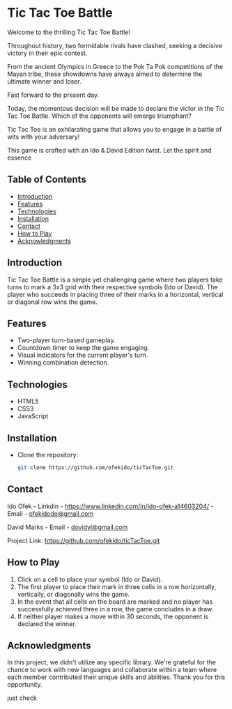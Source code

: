 # Tic Tac Toe Battle

Welcome to the thrilling Tic Tac Toe Battle!

Throughout history, two formidable rivals have clashed, seeking a decisive victory in their epic contest.

From the ancient Olympics in Greece to the Pok Ta Pok competitions of the Mayan tribe, these showdowns have always aimed to determine the ultimate winner and loser.

Fast forward to the present day.

Today, the momentous decision will be made to declare the victor in the Tic Tac Toe Battle. Which of the opponents will emerge triumphant?

Tic Tac Toe is an exhilarating game that allows you to engage in a battle of wits with your adversary!

This game is crafted with an Ido & David Edition twist. Let the spirit and essence 

## Table of Contents

- [Introduction](#introduction)
- [Features](#features)
- [Technologies](#technologies)
- [Installation](#installation)
- [Contact](#Contact)
- [How to Play](#how-to-play)
- [Acknowledgments](#acknowledgments)

## Introduction

Tic Tac Toe Battle is a simple yet challenging game where two players take turns to mark a 3x3 grid with their respective symbols (Ido or David). The player who succeeds in placing three of their marks in a horizontal, vertical or diagonal row wins the game.

## Features

- Two-player turn-based gameplay.
- Countdown timer to keep the game engaging.
- Visual indicators for the current player's turn.
- Winning combination detection.

## Technologies

- HTML5
- CSS3
- JavaScript

## Installation

- Clone the repository:

  ```bash
  git clone https://github.com/ofekido/ticTacToe.git
  ```

## Contact

Ido Ofek - Linkdin - https://www.linkedin.com/in/ido-ofek-a14603204/ -Email - ofekidodo@gmail.com

David Marks - Email - dovidyl@gmail.com

Project Link: https://github.com/ofekido/ticTacToe.git

## How to Play

1. Click on a cell to place your symbol (Ido or David).
2. The first player to place their mark in three cells in a row horizontally, vertically, or diagonally wins the game.
3. In the event that all cells on the board are marked and no player has successfully achieved three in a row, the game concludes in a draw. 
4. If neither player makes a move within 30 seconds, the opponent is declared the winner.

## Acknowledgments

In this project, we didn't utilize any specific library. We're grateful for the chance to work with new languages and collaborate within a team where each member contributed their unique skills and abilities. Thank you for this opportunity.

just check
